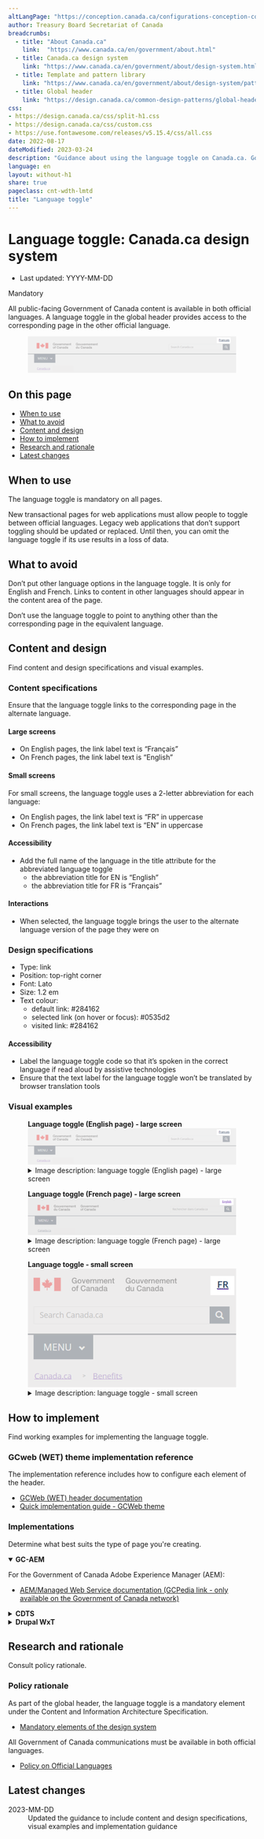 ```yaml
---
altLangPage: "https://conception.canada.ca/configurations-conception-communes/changer-langue.html"
author: Treasury Board Secretariat of Canada
breadcrumbs:
  - title: "About Canada.ca"
    link:  "https://www.canada.ca/en/government/about.html"
  - title: Canada.ca design system
    link: "https://www.canada.ca/en/government/about/design-system.html"
  - title: Template and pattern library
    link: "https://www.canada.ca/en/government/about/design-system/pattern-library.html"    
  - title: Global header
    link: "https://design.canada.ca/common-design-patterns/global-header.html"    
css:
- https://design.canada.ca/css/split-h1.css
- https://design.canada.ca/css/custom.css
- https://use.fontawesome.com/releases/v5.15.4/css/all.css
date: 2022-08-17
dateModified: 2023-03-24
description: "Guidance about using the language toggle on Canada.ca. Government of Canada content is available in both official languages. A language toggle in the global header provides access to the corresponding page in the other official language."
language: en
layout: without-h1
share: true
pageclass: cnt-wdth-lmtd
title: "Language toggle"
---
```

<h1 property="name" id="wb-cont" dir="ltr"><span class="stacked"><span>Language toggle</span>: <span>Canada.ca design system</span></span></h1>
<div class="row">
  <div class="col-md-12 pull-left">
    <ul class="list-inline small mrgn-bttm-sm" id="list-inline-desktop-only">
      <li class="mrgn-rght-lg"> Last updated: YYYY-MM-DD</li>
    </ul>
  </div>
</div>
<p><span class="label label-danger">Mandatory</span></p>
<p>All public-facing Government of Canada content is available in both official languages. A language toggle in the global header provides access to the corresponding page in the other official language.</p>
<div class="pattern-demo mrgn-tp-lg">
  <figure class="mrgn-bttm-sm"><img src="./images/lang-toggle-en.png" class="img-responsive" alt=""></figure>
</div>
<section>
  <h2>On this page</h2>
  <ul>
    <li><a href="#when">When to use</a></li>
    <li><a href="#avoid">What to avoid</a></li>
    <li><a href="#content">Content and design</a></li>
    <li><a href="#implementation">How to implement</a></li>
    <li><a href="#research">Research and rationale</a></li>
    <li><a href="#changes">Latest changes</a></li>
  </ul>
</section>
<h2 id="when">When to use</h2>
<p>The language toggle is mandatory on all pages.</p>
<p>New transactional pages for web applications must allow people to toggle between official languages. Legacy web applications that don’t support toggling should be updated or replaced. Until then, you can omit the language toggle if its use results in a loss of data.</p>
<h2 id="avoid">What to avoid</h2>
<p>Don’t put other language options in the language toggle. It is only for English and French. Links to content in other languages should appear in the content area of the page.</p>
<p>Don’t use the language toggle to point to anything other than the corresponding page in the equivalent language.</p>
<h2 id="content">Content and design</h2>
<p>Find content and design specifications and visual examples.</p>
<h3>Content specifications</h3>
<p>Ensure that the language toggle links to the corresponding page in the alternate language.</p>
<h4>Large screens</h4>
<ul>
  <li>On English pages, the link label text is “Français”</li>
  <li>On French pages, the link label text is “English”</li>
</ul>
<h4>Small screens</h4>
<p>For small screens, the language toggle uses a 2-letter abbreviation for each language:</p>
<ul>
  <li>On English pages, the link label text is “FR” in uppercase</li>
  <li>On French pages, the link label text is “EN” in uppercase</li>
</ul>
<h4>Accessibility</h4>
<ul>
  <li>Add the full name of the language in the title attribute for the abbreviated language toggle
    <ul>
      <li>the abbreviation title for EN is “English”</li>
      <li>the abbreviation title for FR is “Français”</li>
    </ul>
  </li>
</ul>
<h4>Interactions</h4>
<ul>
  <li>When selected, the language toggle brings the user to the alternate language version of the page they were on</li>
</ul>
<h3>Design specifications</h3>
<ul>
  <li>Type: link</li>
  <li>Position: top-right corner</li>
  <li>Font: Lato</li>
  <li>Size: 1.2 em</li>
  <li>Text colour:
    <ul>
      <li>default link: #284162</li>
      <li>selected link (on hover or focus): #0535d2</li>
      <li>visited link: #284162</li>
    </ul>
  </li>
</ul>
<h4>Accessibility</h4>
<ul>
  <li>Label the language toggle code so that it’s spoken in the correct language if read aloud by assistive technologies</li>
  <li>Ensure that the text label for the language toggle won’t be translated by browser translation tools</li>
</ul>
<h3>Visual examples</h3>
<div class="pattern-demo mrgn-tp-lg">
  <figure>
    <figcaption><b>Language toggle (English page) - large screen</b></figcaption>
    <img src="./images/lang-toggle-en.png" class="img-responsive" alt="">
    <details class="mrgn-tp-md">
      <summary class="wb-toggle small" data-toggle="{&quot;print&quot;:&quot;on&quot;}">Image description: language toggle (English page) - large screen</summary>
      <p class="mrgn-tp-lg">Standard header of an English Canada.ca page with a highlight of the linked word Français in the top-right corner</p>
    </details>
  </figure>
</div>
<div class="pattern-demo mrgn-tp-lg">
  <figure>
    <figcaption><b>Language toggle (French page) - large screen</b></figcaption>
    <img src="./images/lang-toggle-fr.png" class="img-responsive" alt="">
    <details class="mrgn-tp-md">
      <summary class="wb-toggle small" data-toggle="{&quot;print&quot;:&quot;on&quot;}">Image description: language toggle (French page) - large screen</summary>
      <p class="mrgn-tp-lg">Standard header of a French Canada.ca page with a highlight of the linked word English in the top-right corner</p>
    </details>
  </figure>
</div>
<div class="pattern-demo mrgn-tp-lg">
  <figure>
    <figcaption><b>Language toggle - small screen</b></figcaption>
    <img src="./images/lang-toggle-small-en.png" class="img-responsive" alt="">
    <details class="mrgn-tp-md">
      <summary class="wb-toggle small" data-toggle="{&quot;print&quot;:&quot;on&quot;}">Image description: language toggle - small screen</summary>
      <p class="mrgn-tp-lg">Standard header of an English Canada.ca page with a highlight of the linked abbreviation FR in the top-right corner</p>
    </details>
  </figure>
</div>
<h2 id="implementation">How to implement</h2>
<p>Find working examples for implementing the language toggle.</p>
<h3>GCweb (WET) theme implementation reference</h3>
<p>The implementation reference includes how to configure each element of the header.</p>
<ul>
  <li><a href="https://wet-boew.github.io/GCWeb/sites/header/header-docs-en.html">GCWeb (WET) header documentation</a></li>
  <li><a href="https://wet-boew.github.io/GCWeb/docs/implementing-en.html">Quick implementation guide - GCWeb theme</a></li>
</ul>
<h3>Implementations</h3>
<p>Determine what best suits the type of page you're creating.</p>
<div class="row">
  <div class="col-md-8">
    <div class="wb-tabs mrgn-tp-lg">
      <div class="tabpanels">
        <details id="004" open="open">
          <summary><strong>GC-AEM</strong></summary>
          <p class="mrgn-tp-lg">For the Government of Canada Adobe Experience Manager (AEM):</p>
          <ul>
            <li><a href="https://www.gcpedia.gc.ca/wiki/AEM_GC-specific_Documentation_6.5">AEM/Managed Web Service documentation (GCPedia link - only available on the Government of Canada network)</a></li>
          </ul>
        </details>
        <details id="005">
          <summary><strong>CDTS</strong></summary>
          <p class="mrgn-tp-lg">For the Centrally Deployed Templates Solution (CDTS):</p>
          <ul>
            <li><a href="https://cenw-wscoe.github.io/sgdc-cdts/docs/index-en.html">CDTS documentation</a></li>
          </ul>
        </details>
        <details id="006">
          <summary><strong>Drupal WxT</strong></summary>
          <p class="mrgn-tp-lg">For Drupal WxT:</p>
          <ul>
            <li><a href="https://drupalwxt.github.io/en/">Drupal WxT documentation</a></li>
          </ul>
        </details>
      </div>
    </div>
  </div>
</div>
<div class="cnt-wdth-lmtd">
  <h2 id="research">Research and rationale</h2>
  <p>Consult policy rationale.</p>
  <h3>Policy rationale</h3>
  <p>As part of the global header, the language toggle is a mandatory element under the Content and Information Architecture Specification.</p>
  <ul>
    <li><a href="https://www.canada.ca/en/treasury-board-secretariat/services/government-communications/canada-content-information-architecture-specification/mandatory-elements.html">Mandatory elements of the design system</a></li>
  </ul>
  <p>All Government of Canada communications must be available in both official languages.</p>
  <ul>
    <li><a href="https://www.tbs-sct.canada.ca/pol/doc-eng.aspx?id=26160">Policy on Official Languages</a></li>
  </ul>
  <h2 id="changes">Latest changes</h2>
  <dl class="dl-horizontal">
    <dt>
      <time datetime="2023-MM-DD" class="link-muted">2023-MM-DD</time>
    </dt>
    <dd>Updated the guidance to include content and design specifications, visual examples and implementation guidance</dd>
  </dl>
</div>
